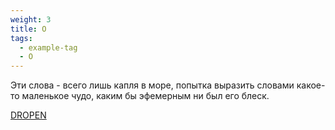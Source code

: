 ```yaml
---
weight: 3
title: O
tags:
  - example-tag
  - O
---
```


Эти слова - всего лишь капля в море, попытка выразить словами какое-то маленькое чудо, каким бы эфемерным ни был его блеск.

[DROPEN](O/_index.md)
